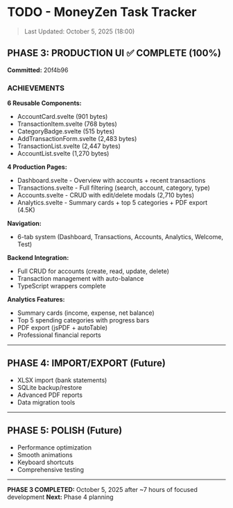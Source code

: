 # TODO - MoneyZen Task Tracker
> Last Updated: October 5, 2025 (18:00)

## PHASE 3: PRODUCTION UI ✅ COMPLETE (100%)

**Committed:** 20f4b96

### ACHIEVEMENTS

**6 Reusable Components:**
- AccountCard.svelte (901 bytes)
- TransactionItem.svelte (768 bytes)
- CategoryBadge.svelte (515 bytes)
- AddTransactionForm.svelte (2,483 bytes)
- TransactionList.svelte (2,447 bytes)
- AccountList.svelte (1,270 bytes)

**4 Production Pages:**
- Dashboard.svelte - Overview with accounts + recent transactions
- Transactions.svelte - Full filtering (search, account, category, type)
- Accounts.svelte - CRUD with edit/delete modals (2,710 bytes)
- Analytics.svelte - Summary cards + top 5 categories + PDF export (4.5K)

**Navigation:**
- 6-tab system (Dashboard, Transactions, Accounts, Analytics, Welcome, Test)

**Backend Integration:**
- Full CRUD for accounts (create, read, update, delete)
- Transaction management with auto-balance
- TypeScript wrappers complete

**Analytics Features:**
- Summary cards (income, expense, net balance)
- Top 5 spending categories with progress bars
- PDF export (jsPDF + autoTable)
- Professional financial reports

---

## PHASE 4: IMPORT/EXPORT (Future)

- XLSX import (bank statements)
- SQLite backup/restore
- Advanced PDF reports
- Data migration tools

---

## PHASE 5: POLISH (Future)

- Performance optimization
- Smooth animations
- Keyboard shortcuts
- Comprehensive testing

---

**PHASE 3 COMPLETED:** October 5, 2025 after ~7 hours of focused development
**Next:** Phase 4 planning
